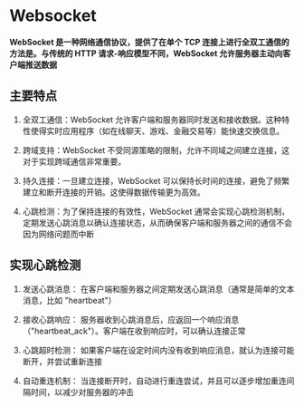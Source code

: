 # Websocket

**WebSocket 是一种网络通信协议，提供了在单个 TCP 连接上进行全双工通信的方法是。与传统的 HTTP 请求-响应模型不同，WebSocket 允许服务器主动向客户端推送数据**

## 主要特点

1. 全双工通信：WebSocket 允许客户端和服务器同时发送和接收数据。这种特性使得实时应用程序（如在线聊天、游戏、金融交易等）能快速交换信息。

2. 跨域支持：WebSocket 不受同源策略的限制，允许不同域之间建立连接，这对于实现跨域通信非常重要。

3. 持久连接：一旦建立连接，WebSocket 可以保持长时间的连接，避免了频繁建立和断开连接的开销。这使得数据传输更为高效。

4. 心跳检测：为了保持连接的有效性，WebSocket 通常会实现心跳检测机制，定期发送心跳消息以确认连接状态，从而确保客户端和服务器之间的通信不会因为网络问题而中断

## 实现心跳检测

1. 发送心跳消息： 在客户端和服务器之间定期发送心跳消息（通常是简单的文本消息，比如 "heartbeat"）

1. 接收心跳响应： 服务器收到心跳消息后，应返回一个响应消息（"heartbeat_ack"）。客户端在收到响应时，可以确认连接正常

1. 心跳超时检测： 如果客户端在设定时间内没有收到响应消息，就认为连接可能断开，并尝试重新连接

1. 自动重连机制： 当连接断开时，自动进行重连尝试，并且可以逐步增加重连间隔时间，以减少对服务器的冲击

<script>
export default {
  data() {
    return {
      timeout: 40 * 1000, // 心跳间隔时间，40秒
      websocket: null, // WebSocket 实例
      lockReconnect: false, // 避免重复重连的标志
      isConnected: false, // WebSocket 连接状态
    };
  },
  mounted() {
    this.initWebSocket(); // 初始化 WebSocket
    window.addEventListener('beforeunload', this.closeWebSocket); // 页面卸载时关闭 WebSocket
  },
  beforeDestroy() {
    this.closeWebSocket(); // 组件销毁前关闭 WebSocket
  },
  methods: {
    // 初始化 WebSocket 连接
    initWebSocket() {
      if (!('WebSocket' in window)) {
        alert('当前浏览器不支持 WebSocket');
        return;
      }

      this.websocket = new WebSocket('ws://your-websocket-url');

      // 注册 WebSocket 事件监听器
      this.websocket.addEventListener('open', this.handleWebSocketOpen);
      this.websocket.addEventListener('message', this.handleWebSocketMessage);
      this.websocket.addEventListener('close', this.handleWebSocketClose);
      this.websocket.addEventListener('error', this.handleWebSocketError);
    },

    // 发送消息方法
    sendMessage(message) {
      if (this.websocket && this.websocket.readyState === WebSocket.OPEN) {
        this.websocket.send(message);
        console.log('发送消息:', message);
      } else {
        console.warn('WebSocket 未连接，无法发送消息');
      }
    },

    // WebSocket 连接成功处理
    handleWebSocketOpen() {
      console.log('WebSocket 连接成功');
      this.isConnected = true;

      // 简化的心跳检测，每隔 40 秒发送一次心跳消息
      this.sendHeartbeat();
    },

    // WebSocket 收到消息处理
    handleWebSocketMessage(event) {
      console.log('收到消息:', event.data);
    },

    // WebSocket 连接关闭处理
    handleWebSocketClose() {
      console.log('WebSocket 连接关闭');
      this.isConnected = false;
      this.reconnect(); // 尝试重新连接
    },

    // WebSocket 错误处理
    handleWebSocketError(error) {
      console.error('WebSocket 错误:', error);
      this.isConnected = false;
      this.reconnect(); // 尝试重新连接
    },

    // 发送心跳消息
    sendHeartbeat() {
      // 清理已有定时器
      if (this.heartbeatTimer) clearInterval(this.heartbeatTimer);

      this.heartbeatTimer = setInterval(() => {
        if (this.websocket?.readyState === WebSocket.OPEN) {
          this.websocket.send('heartbeat');
          console.log('发送心跳');
        }
      }, this.timeout);
    },

    // 重新连接 WebSocket
    reconnect() {
      if (this.lockReconnect) return;

      this.lockReconnect = true;
      setTimeout(() => {
        this.initWebSocket();
        this.lockReconnect = false;
      }, 5000); // 5秒后尝试重新连接
    },

    // 关闭 WebSocket 连接
    closeWebSocket() {
      if (this.websocket) {
        this.websocket.close();
      }
    }
  }
};
</script>
